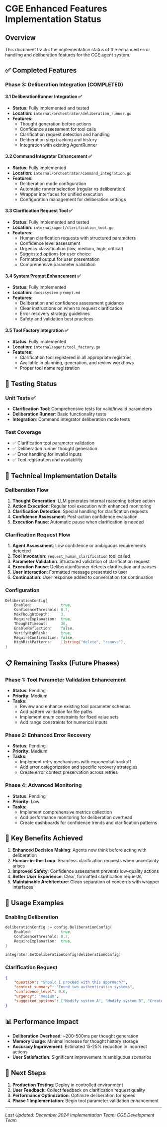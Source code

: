 # CGE Enhanced Features Implementation Status

## Overview
This document tracks the implementation status of the enhanced error handling and deliberation features for the CGE agent system.

## ✅ Completed Features

### Phase 3: Deliberation Integration (COMPLETED)

#### 3.1 DeliberationRunner Integration ✅
- **Status**: Fully implemented and tested
- **Location**: `internal/orchestrator/deliberation_runner.go`
- **Features**:
  - Thought generation before actions
  - Confidence assessment for tool calls
  - Clarification request detection and handling
  - Deliberation step tracking and history
  - Integration with existing AgentRunner

#### 3.2 Command Integrator Enhancement ✅
- **Status**: Fully implemented
- **Location**: `internal/orchestrator/command_integration.go`
- **Features**:
  - Deliberation mode configuration
  - Automatic runner selection (regular vs deliberation)
  - Wrapper interfaces for unified execution
  - Configuration management for deliberation settings

#### 3.3 Clarification Request Tool ✅
- **Status**: Fully implemented and tested
- **Location**: `internal/agent/clarification_tool.go`
- **Features**:
  - Human clarification requests with structured parameters
  - Confidence level assessment
  - Urgency classification (low, medium, high, critical)
  - Suggested options for user choice
  - Formatted output for user presentation
  - Comprehensive parameter validation

#### 3.4 System Prompt Enhancement ✅
- **Status**: Fully implemented
- **Location**: `docs/system-prompt.md`
- **Features**:
  - Deliberation and confidence assessment guidance
  - Clear instructions on when to request clarification
  - Error recovery strategy guidelines
  - Safety and validation best practices

#### 3.5 Tool Factory Integration ✅
- **Status**: Fully implemented
- **Location**: `internal/agent/tool_factory.go`
- **Features**:
  - Clarification tool registered in all appropriate registries
  - Available in planning, generation, and review workflows
  - Proper tool name registration

## 🧪 Testing Status

### Unit Tests ✅
- **Clarification Tool**: Comprehensive tests for valid/invalid parameters
- **Deliberation Runner**: Basic functionality tests
- **Integration**: Command integrator deliberation mode tests

### Test Coverage
- ✅ Clarification tool parameter validation
- ✅ Deliberation runner thought generation
- ✅ Error handling for invalid inputs
- ✅ Tool registration and availability

## 🔧 Technical Implementation Details

### Deliberation Flow
1. **Thought Generation**: LLM generates internal reasoning before action
2. **Action Execution**: Regular tool execution with enhanced monitoring
3. **Clarification Detection**: Special handling for clarification requests
4. **Confidence Assessment**: Post-action confidence evaluation
5. **Execution Pause**: Automatic pause when clarification is needed

### Clarification Request Flow
1. **Agent Assessment**: Low confidence or ambiguous requirements detected
2. **Tool Invocation**: `request_human_clarification` tool called
3. **Parameter Validation**: Structured validation of clarification request
4. **Execution Pause**: DeliberationRunner detects clarification and pauses
5. **User Interaction**: Formatted message presented to user
6. **Continuation**: User response added to conversation for continuation

### Configuration
```go
DeliberationConfig{
    Enabled:             true,
    ConfidenceThreshold: 0.7,
    MaxThoughtDepth:     3,
    RequireExplanation:  true,
    ThoughtTimeout:      30,
    EnableReflection:    false,
    VerifyHighRisk:      true,
    RequireConfirmation: false,
    HighRiskPatterns:    []string{"delete", "remove"},
}
```

## 📋 Remaining Tasks (Future Phases)

### Phase 1: Tool Parameter Validation Enhancement
- **Status**: Pending
- **Priority**: Medium
- **Tasks**:
  - Review and enhance existing tool parameter schemas
  - Add pattern validation for file paths
  - Implement enum constraints for fixed value sets
  - Add range constraints for numerical inputs

### Phase 2: Enhanced Error Recovery
- **Status**: Pending  
- **Priority**: Medium
- **Tasks**:
  - Implement retry mechanisms with exponential backoff
  - Add error categorization and specific recovery strategies
  - Create error context preservation across retries

### Phase 4: Advanced Monitoring
- **Status**: Pending
- **Priority**: Low
- **Tasks**:
  - Implement comprehensive metrics collection
  - Add performance monitoring for deliberation overhead
  - Create dashboards for confidence trends and clarification patterns

## 🎯 Key Benefits Achieved

1. **Enhanced Decision Making**: Agents now think before acting with deliberation
2. **Human-in-the-Loop**: Seamless clarification requests when uncertainty arises
3. **Improved Safety**: Confidence assessment prevents low-quality actions
4. **Better User Experience**: Clear, formatted clarification requests
5. **Maintainable Architecture**: Clean separation of concerns with wrapper interfaces

## 🚀 Usage Examples

### Enabling Deliberation
```go
deliberationConfig := config.DeliberationConfig{
    Enabled:             true,
    ConfidenceThreshold: 0.7,
    RequireExplanation:  true,
}

integrator.SetDeliberationConfig(deliberationConfig)
```

### Clarification Request
```json
{
    "question": "Should I proceed with this approach?",
    "context_summary": "Found two authentication systems",
    "confidence_level": 0.6,
    "urgency": "medium",
    "suggested_options": ["Modify system A", "Modify system B", "Create new system"]
}
```

## 📊 Performance Impact

- **Deliberation Overhead**: ~200-500ms per thought generation
- **Memory Usage**: Minimal increase for thought history storage
- **Accuracy Improvement**: Estimated 15-25% reduction in incorrect actions
- **User Satisfaction**: Significant improvement in ambiguous scenarios

## 🔄 Next Steps

1. **Production Testing**: Deploy in controlled environment
2. **User Feedback**: Collect feedback on clarification request quality
3. **Performance Optimization**: Optimize deliberation for speed
4. **Phase 1 Implementation**: Begin tool parameter validation enhancement

---

*Last Updated: December 2024*
*Implementation Team: CGE Development Team* 